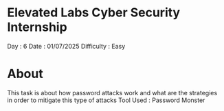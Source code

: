 # Elevated Labs Cyber Security Internship

Day : 6
Date : 01/07/2025
Difficulty : Easy

# About
This task is about how password attacks work and what are the strategies in order to mitigate this type of attacks
Tool Used : Password Monster
